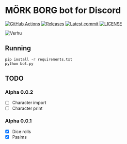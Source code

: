 # MÖRK BORG bot for Discord

[![GitHub Actions](https://img.shields.io/endpoint.svg?url=https%3A%2F%2Factions-badge.atrox.dev%2Freplicant0wnz%2Fverhu%2Fbadge)](https://actions-badge.atrox.dev/replicant0wnz/verhu/goto)
[![Releases](https://img.shields.io/github/v/release/replicant0wnz/verhu)](https://github.com/replicant0wnz/verhu/releases)
[![Latest commit](https://img.shields.io/github/last-commit/replicant0wnz/verhu)](https://github.com/replicant0wnz/verhu/commits/main)
[![LICENSE](https://img.shields.io/github/license/replicant0wnz/verhu)](https://github.com/replicant0wnz/verhu/blob/main/LICENSE)

![Verhu](https://repository-images.githubusercontent.com/504374164/ce42483c-228a-4ce6-a2ab-af425d15a6ef)

## Running

```
pip install -r requirements.txt
python bot.py
```

## TODO

### Alpha 0.0.2

* [ ] Character import
* [ ] Character print

### Alpha 0.0.1

* [x] Dice rolls
* [x] Psalms
